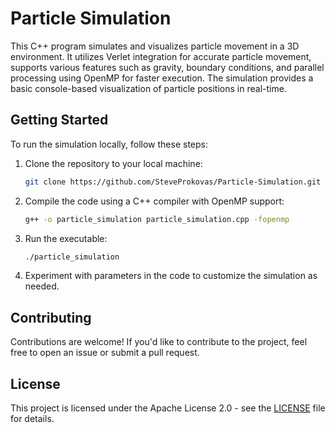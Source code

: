 # Particle Simulation

This C++ program simulates and visualizes particle movement in a 3D environment. It utilizes Verlet integration for accurate particle movement, supports various features such as gravity, boundary conditions, and parallel processing using OpenMP for faster execution. The simulation provides a basic console-based visualization of particle positions in real-time.

## Getting Started

To run the simulation locally, follow these steps:

1. Clone the repository to your local machine:

    ```sh
    git clone https://github.com/SteveProkovas/Particle-Simulation.git
    ```

2. Compile the code using a C++ compiler with OpenMP support:

    ```sh
    g++ -o particle_simulation particle_simulation.cpp -fopenmp
    ```

3. Run the executable:

    ```sh
    ./particle_simulation
    ```

4. Experiment with parameters in the code to customize the simulation as needed.

## Contributing

Contributions are welcome! If you'd like to contribute to the project, feel free to open an issue or submit a pull request.

## License

This project is licensed under the Apache License 2.0 - see the [LICENSE](LICENSE) file for details.
